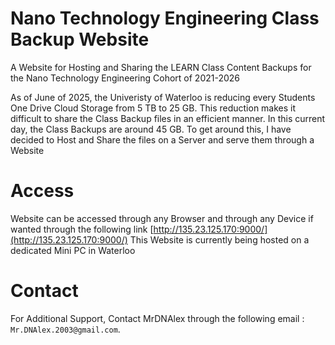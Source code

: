 # Nano Technology Engineering Class Backup Website
A Website for Hosting and Sharing the LEARN Class Content Backups for the Nano Technology Engineering Cohort of 2021-2026

As of June of 2025, the Univeristy of Waterloo is reducing every Students One Drive Cloud Storage from 5 TB to 25 GB. This reduction makes it difficult to share the Class Backup files in an efficient manner. In this current day, the Class Backups are around 45 GB. To get around this, I have decided to Host and Share the files on a Server and serve them through a Website

# Access
Website can be accessed through any Browser and through any Device if wanted through the following link [http://135.23.125.170:9000/](http://135.23.125.170:9000/)
This Website is currently being hosted on a dedicated Mini PC in Waterloo

# Contact
For Additional Support, Contact MrDNAlex through the following email : ``Mr.DNAlex.2003@gmail.com``.